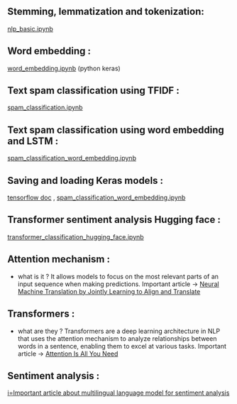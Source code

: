 ## Stemming, lemmatization and tokenization:
[nlp_basic.ipynb](https://github.com/sarasafaee/nlp_basics/blob/main/nlp_basics.ipynb)
## Word embedding :
[word_embedding.ipynb](https://github.com/sarasafaee/nlp_basics/blob/main/word_embedding.ipynb) 
(python keras)
## Text spam classification using TFIDF : 
[spam_classification.ipynb](https://github.com/sarasafaee/nlp_basics/blob/main/spam_classification.ipynb)
## Text spam classification using word embedding and LSTM : 
[spam_classification_word_embedding.ipynb](https://github.com/sarasafaee/nlp_basics/blob/main/spam_classification_word_embedding.ipynb)
## Saving and loading Keras models :
[tensorflow doc](https://www.tensorflow.org/guide/keras/serialization_and_saving) , [spam_classification_word_embedding.ipynb](https://github.com/sarasafaee/nlp_basics/blob/main/spam_classification_word_embedding.ipynb)
## Transformer sentiment analysis Hugging face :
[transformer_classification_hugging_face.ipynb](https://github.com/sarasafaee/nlp_basics/blob/main/transformer_classification_hugging_face.ipynb)

## Attention mechanism :
- what is it ? It allows models to focus on the most relevant parts of an input sequence when making predictions.
Important article -> [Neural Machine Translation by Jointly Learning to Align and Translate](https://arxiv.org/abs/1409.0473)

## Transformers : 
- what are they ? Transformers are a deep learning architecture in NLP that uses the attention mechanism to analyze relationships between words in a sentence, enabling them to excel at various tasks.
Important article -> [Attention Is All You Need
](https://arxiv.org/abs/1706.03762)

## Sentiment analysis : 
[i=Important article about multilingual language model for sentiment analysis](https://aclanthology.org/2022.lrec-1.27/)
